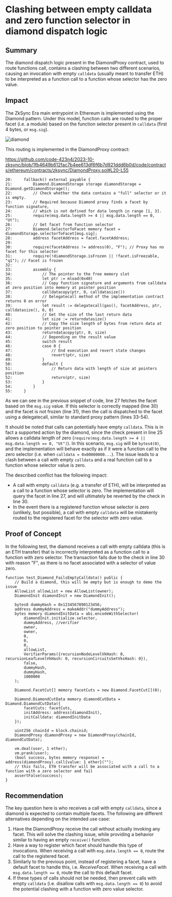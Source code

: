 # Clashing between empty calldata and zero function selector in diamond dispatch logic

## Summary

The diamond dispatch logic present in the DiamondProxy contract, used to route functions call, contains a clashing between two different scenarios, causing an invocation with empty `calldata` (usually meant to transfer ETH) to be interpreted as a function call to a function whose selector has the zero value.

## Impact

The ZkSync Era main entrypoint in Ethereum is implemented using the Diamond pattern. Under this model, function calls are routed to the proper facet (i.e. a module) based on the function selector present in `calldata` (first 4 bytes, or `msg.sig`).

![diamond](https://raw.githubusercontent.com/code-423n4/2023-10-zksync/main/docs/Smart%20contract%20Section/L1%20smart%20contracts/diamondProxy.jpg)

This routing is implemented in the DiamondProxy contract:

https://github.com/code-423n4/2023-10-zksync/blob/1fb4649b612fac7b4ee613df6f6b7d921ddd6b0d/code/contracts/ethereum/contracts/zksync/DiamondProxy.sol#L20-L55

```solidity
20:     fallback() external payable {
21:         Diamond.DiamondStorage storage diamondStorage = Diamond.getDiamondStorage();
22:         // Check whether the data contains a "full" selector or it is empty.
23:         // Required because Diamond proxy finds a facet by function signature,
24:         // which is not defined for data length in range [1, 3].
25:         require(msg.data.length >= 4 || msg.data.length == 0, "Ut");
26:         // Get facet from function selector
27:         Diamond.SelectorToFacet memory facet = diamondStorage.selectorToFacet[msg.sig];
28:         address facetAddress = facet.facetAddress;
29: 
30:         require(facetAddress != address(0), "F"); // Proxy has no facet for this selector
31:         require(!diamondStorage.isFrozen || !facet.isFreezable, "q1"); // Facet is frozen
32: 
33:         assembly {
34:             // The pointer to the free memory slot
35:             let ptr := mload(0x40)
36:             // Copy function signature and arguments from calldata at zero position into memory at pointer position
37:             calldatacopy(ptr, 0, calldatasize())
38:             // Delegatecall method of the implementation contract returns 0 on error
39:             let result := delegatecall(gas(), facetAddress, ptr, calldatasize(), 0, 0)
40:             // Get the size of the last return data
41:             let size := returndatasize()
42:             // Copy the size length of bytes from return data at zero position to pointer position
43:             returndatacopy(ptr, 0, size)
44:             // Depending on the result value
45:             switch result
46:             case 0 {
47:                 // End execution and revert state changes
48:                 revert(ptr, size)
49:             }
50:             default {
51:                 // Return data with length of size at pointers position
52:                 return(ptr, size)
53:             }
54:         }
55:     }
```

As we can see in the previous snippet of code, line 27 fetches the facet based on the `msg.sig` value. If this selector is correctly mapped (line 30) and the facet is not frozen (line 31), then the call is dispatched to the facet using a delegatecall, similar to standard proxy pattern (lines 33-54).

It should be noted that calls can potentially have empty `calldata`. This is in fact a supported action by the diamond, since the check present in line 25 allows a calldata length of zero (`require(msg.data.length >= 4 || msg.data.length == 0, "Ut")`). In this scenario, `msg.sig` will be `bytes4(0)`, and the implementation will behave exactly as if it were a function call to the zero selector (i.e. when `calldata = 0x00000000...`). The issue leads to a clash between a call with empty `calldata` and a real function call to a function whose selector value is zero.

The described conflict has the following impact:

- A call with empty `calldata` (e.g. a transfer of ETH), will be interpreted as a call to a function whose selector is zero. The implementation will query the facet in line 27, and will ultimately be reverted by the check in line 30.
- In the event there is a registered function whose selector is zero (unlikely, but possible), a call with empty `calldata` will be mistakenly routed to the registered facet for the selector with zero value.


## Proof of Concept

In the following test, the diamond receives a call with empty calldata (this is an ETH transfer) that is incorrectly interpreted as a function call to a function with zero selector. The transaction fails due to the check in line 30 with reason "F", as there is no facet associated with a selector of value zero.

```solidity
function test_Diamond_FailsEmptyCalldata() public {
    // Build a diamond, this will be empty but is enough to demo the issue
    AllowList allowList = new AllowList(owner);
    DiamondInit diamondInit = new DiamondInit();
    
    bytes8 dummyHash = 0x1234567890123456;
    address dummyAddress = makeAddr("dummyAddress");
    bytes memory diamondInitData = abi.encodeWithSelector(
        diamondInit.initialize.selector,
        dummyAddress, //verifier
        owner,
        owner,
        0,
        0,
        0,
        allowList,
        VerifierParams({recursionNodeLevelVkHash: 0, recursionLeafLevelVkHash: 0, recursionCircuitsSetVksHash: 0}),
        false,
        dummyHash,
        dummyHash,
        1000000
    );
    
    Diamond.FacetCut[] memory facetCuts = new Diamond.FacetCut[](0);
    
    Diamond.DiamondCutData memory diamondCutData = Diamond.DiamondCutData({
        facetCuts: facetCuts,
        initAddress: address(diamondInit),
        initCalldata: diamondInitData
    });
    
    uint256 chainId = block.chainid;
    DiamondProxy diamondProxy = new DiamondProxy(chainId, diamondCutData);
    
    vm.deal(user, 1 ether);
    vm.prank(user);
    (bool success, bytes memory response) = address(diamondProxy).call{value: 1 ether}("");
    // this fails, ETH transfer will be associated with a call to a function with a zero selector and fail
    assertFalse(success);
}
```

## Recommendation

The key question here is who receives a call with empty `calldata`, since a diamond is expected to contain multiple facets. The following are different alternatives depending on the intended use case:

1. Have the DiamondProxy receive the call without actually invoking any facet. This will solve the clashing issue, while providing a behavior similar to having an empty `receive()` function.
2. Have a way to register which facet should handle this type of invocations. When receiving a call with `msg.data.length == 0`, route the call to the registered facet.
3. Similarly to the previous point, instead of registering a facet, have a default facet to handle this, i.e. _ReceiveFacet_. When receiving a call with `msg.data.length == 0`, route the call to this default facet.
4. If these types of calls should not be needed, then prevent calls with empty `calldata` (i.e. disallow calls with `msg.data.length == 0`) to avoid the potential clashing with a function with zero value selector.
